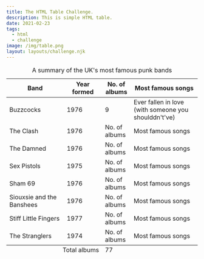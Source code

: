 ```yaml
---
title: The HTML Table Challenge.
description: This is simple HTML table.
date: 2021-02-23
tags:
  - html
  - challenge
image: /img/table.png
layout: layouts/challenge.njk
---
```


<head>
  <!-- import the webpage's stylesheet -->
  <link rel="stylesheet" href="../../css/style.css">
  <link rel="stylesheet" href="https://fonts.googleapis.com/css?family=Rock+Salt">
</head>
<body>
  <main>
    <article>
        <!-- <img src="../img/table.png" style="scale:1.0"/> -->
        <table>
            <thead>
                <tr>
                    <th width="30%">Band</th>
                    <th width="20%">Year formed</th>
                    <th width="15%">No. of albums</th>
                    <th width="35%">Most famous songs</th>
                </tr>
            </thead>
            <tbody>
                <tr>
                    <td>Buzzcocks</td>
                    <td>1976</td>
                    <td>9</td>
                    <td>Ever fallen in love (with someone you shoulddn't've)</td>
                </tr>
                <tr>
                    <td>The Clash</td>
                    <td>1976</td>
                    <td>No. of albums</td>
                    <td>Most famous songs</td>
                </tr>
                <tr>
                    <td>The Damned</td>
                    <td>1976</td>
                    <td>No. of albums</td>
                    <td>Most famous songs</td>
                </tr>
                <tr>
                    <td>Sex Pistols</td>
                    <td>1975</td>
                    <td>No. of albums</td>
                    <td>Most famous songs</td>
                </tr>
                <tr>
                    <td>Sham 69</td>
                    <td>1976</td>
                    <td>No. of albums</td>
                    <td>Most famous songs</td>
                </tr>
                <tr>
                    <td>Siouxsie and the Banshees</td>
                    <td>1976</td>
                    <td>No. of albums</td>
                    <td>Most famous songs</td>
                </tr>
                <tr>
                    <td>Stiff Little Fingers</td>
                    <td>1977</td>
                    <td>No. of albums</td>
                    <td>Most famous songs</td>
                </tr>
                <tr>
                    <td>The Stranglers</td>
                    <td>1974</td>
                    <td>No. of albums</td>
                    <td>Most famous songs</td>
                </tr>
            </tbody>
            <tfoot>
                <tr>
                    <td colspan="2" style="text-align: right">Total albums</td>
                    <td colspan="2" style="text-align: left">77</td>
                </tr>
            </tfoot>
            <caption>A summary of the UK's most famous punk bands</caption>
        </table>
    </article>
  </main>
  <div class="glitchButton" style="position:fixed;top:20px;right:20px;"></div>
  <script src="https://button.glitch.me/button.js"></script>
</body>
